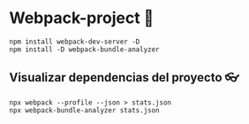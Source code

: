 # Webpack-project :yellow_heart:
    
    npm install webpack-dev-server -D
    npm install -D webpack-bundle-analyzer
    
## Visualizar dependencias del proyecto  :eyeglasses:
    npx webpack --profile --json > stats.json
    npx webpack-bundle-analyzer stats.json
